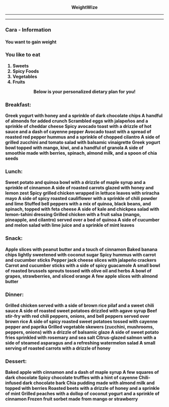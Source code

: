 <p align="center"> <strong>WeightWize  
  
*** 
<hr/>

### Cara - Information   

#### You want to <strong>gain weight


### You like to eat
1. Sweets
2. Spicy Foods
3. Vegetables
4. Fruits

<p align="center"> <strong>Below is your personalized dietary plan for you!
  
### Breakfast:
Greek yogurt with honey and a sprinkle of dark chocolate chips
A handful of almonds for added crunch
Scrambled eggs with jalapeños and a sprinkle of cheddar cheese
Spicy avocado toast with a drizzle of hot sauce and a dash of cayenne pepper
Avocado toast with a spread of roasted red pepper hummus and a sprinkle of chopped cilantro
A side of grilled zucchini and tomato salad with balsamic vinaigrette
Greek yogurt bowl topped with mango, kiwi, and a handful of granola
A side of smoothie made with berries, spinach, almond milk, and a spoon of chia seeds

### Lunch:
Sweet potato and quinoa bowl with a drizzle of maple syrup and a sprinkle of cinnamon
A side of roasted carrots glazed with honey and lemon zest
Spicy grilled chicken wrapped in lettuce leaves with sriracha mayo
A side of spicy roasted cauliflower with a sprinkle of chili powder and lime
Stuffed bell peppers with a mix of quinoa, black beans, and spinach, topped with feta cheese
A side of kale and chickpea salad with lemon-tahini dressing
Grilled chicken with a fruit salsa (mango, pineapple, and cilantro) served over a bed of quinoa
A side of cucumber and melon salad with lime juice and a sprinkle of mint leaves

### Snack:
Apple slices with peanut butter and a touch of cinnamon
Baked banana chips lightly sweetened with coconut sugar
Spicy hummus with carrot and cucumber sticks
Pepper jack cheese slices with jalapeño crackers
Carrot and cucumber sticks with a side of spicy guacamole
A small bowl of roasted brussels sprouts tossed with olive oil and herbs
A bowl of grapes, strawberries, and sliced orange
A few apple slices with almond butter

### Dinner:
Grilled chicken served with a side of brown rice pilaf and a sweet chili sauce
A side of roasted sweet potatoes drizzled with agave syrup
Beef stir-fry with red chili peppers, onions, and bell peppers served over brown rice
A side of spicy roasted sweet potatoes tossed with cayenne pepper and paprika
Grilled vegetable skewers (zucchini, mushrooms, peppers, onions) with a drizzle of balsamic glaze
A side of sweet potato fries sprinkled with rosemary and sea salt
Citrus-glazed salmon with a side of steamed asparagus and a refreshing watermelon salad
A small serving of roasted carrots with a drizzle of honey

### Dessert:
Baked apple with cinnamon and a dash of maple syrup
A few squares of dark chocolate
Spicy chocolate truffles with a hint of cayenne
Chili-infused dark chocolate bark
Chia pudding made with almond milk and topped with berries
Roasted beets with a drizzle of honey and a sprinkle of mint
Grilled peaches with a dollop of coconut yogurt and a sprinkle of cinnamon
Frozen fruit sorbet made from mango or strawberry
